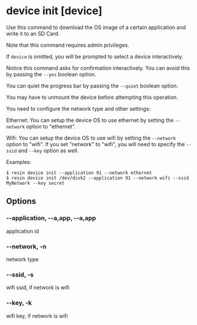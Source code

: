 # device init [device]

Use this command to download the OS image of a certain application and write it to an SD Card.

Note that this command requires admin privileges.

If `device` is omitted, you will be prompted to select a device interactively.

Notice this command asks for confirmation interactively.
You can avoid this by passing the `--yes` boolean option.

You can quiet the progress bar by passing the `--quiet` boolean option.

You may have to unmount the device before attempting this operation.

You need to configure the network type and other settings:

Ethernet:
  You can setup the device OS to use ethernet by setting the `--network` option to "ethernet".

Wifi:
  You can setup the device OS to use wifi by setting the `--network` option to "wifi".
  If you set "network" to "wifi", you will need to specify the `--ssid` and `--key` option as well.

Examples:

	$ resin device init --application 91 --network ethernet
	$ resin device init /dev/disk2 --application 91 --network wifi --ssid MyNetwork --key secret

## Options

### --application, --a,app, --a,app <application>

application id

### --network, -n <network>

network type

### --ssid, -s <ssid>

wifi ssid, if network is wifi

### --key, -k <key>

wifi key, if network is wifi